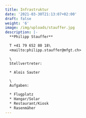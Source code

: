 ```yaml
---
title: Infrastruktur
date: '2021-03-30T21:13:07+02:00'
draft: false
weight: '6'
image: /img/uploads/stauffer.jpg
description: |-
  **Philipp Stauffer**

  T +41 79 652 80 18\
  <mailto:philipp.stauffer@mfgt.ch>

  \
  Stellvertreter:

  * Alois Sauter

  \
  Aufgaben:

  * Flugplatz
  * Hangar/Solar
  * Restaurant/Kiosk
  * Rasenmäher
---
```


